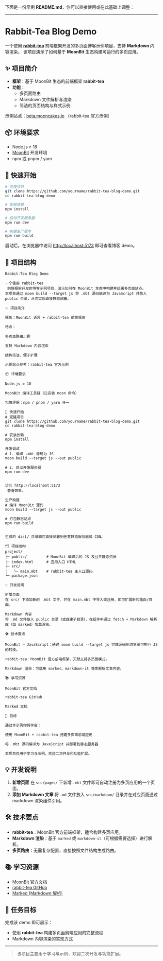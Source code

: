 下面是一份示例 **README.md**，你可以直接使用或在此基础上调整：

------

# Rabbit-Tea Blog Demo

一个使用 **[rabbit-tea](https://moonbitlang.github.io/)** 前端框架开发的多页面博客示例项目，支持 **Markdown** 内容渲染。
 该项目演示了如何基于 **MoonBit** 生态构建可运行的多页应用。

## ✨ 项目简介

- **框架**：基于 MoonBit 生态的前端框架 **rabbit-tea**
- **功能**：
  - 多页面路由
  - Markdown 文件解析与渲染
  - 简洁的页面结构与样式示例

示例站点：[beta.mooncakes.io](https://github.com/moonbit-community/rabbit-tea) （rabbit-tea 官方示例）

## 📦 环境要求

- Node.js ≥ 18
- [MoonBit](https://moonbitlang.github.io/) 开发环境
- npm 或 pnpm / yarn

## 🚀 快速开始

```bash
# 克隆项目
git clone https://github.com/yourname/rabbit-tea-blog-demo.git
cd rabbit-tea-blog-demo

# 安装依赖
npm install

# 启动开发服务器
npm run dev

# 构建生产版本
npm run build
```

启动后，在浏览器中访问 [http://localhost:5173](http://localhost:5173/) 即可查看博客 demo。

## 📝 项目结构

```
Rabbit-Tea Blog Demo

一个使用 rabbit-tea
 前端框架开发的博客示例项目，演示如何在 MoonBit 生态中构建并部署多页面站点。
本项目通过 moon build --target js 将 .mbt 源码编译为 JavaScript 并放入 public 目录，从而实现直接静态部署。

✨ 项目简介

框架：MoonBit 语言 + rabbit-tea 前端框架

特点：

多页面路由示例

支持 Markdown 内容渲染

结构简洁，便于扩展

示例站点参考：rabbit-tea 官方示例

📦 环境要求

Node.js ≥ 18

MoonBit 编译工具链（已安装 moon 命令）

包管理器：npm / pnpm / yarn 任一

🚀 快速开始
# 克隆项目
git clone https://github.com/yourname/rabbit-tea-blog-demo.git
cd rabbit-tea-blog-demo

# 安装依赖
npm install

开发调试
# 1. 编译 .mbt 源码为 JS
moon build --target js --out public

# 2. 启动开发服务器
npm run dev


访问 http://localhost:5173
 查看效果。

生产构建
# 编译 MoonBit 源码
moon build --target js --out public

# 打包静态站点
npm run build


生成的 dist/ 目录即可直接部署到任意静态服务器或 CDN。

🗂️ 项目结构
project/
├─ public/         # MoonBit 编译后的 JS 及公共静态资源
├─ index.html      # 应用入口 HTML
├─ src/
│   └─ main.mbt    # rabbit-tea 主入口源码
└─ package.json

💡 开发说明

新增页面
在 src/ 下添加新的 .mbt 文件，并在 main.mbt 中导入或注册，即可扩展新的路由/页面。

Markdown 内容
将 .md 文件放入 public 目录（或自建子目录），在组件中通过 fetch + Markdown 解析库（如 marked）加载渲染。

🛠 技术要点

MoonBit → JavaScript：通过 moon build --target js 完成源码到浏览器可执行 JS 的转换。

rabbit-tea：MoonBit 官方前端框架，天然支持多页面模式。

Markdown 渲染：可选用 marked、markdown-it 等库解析文章内容。

📚 学习资源

MoonBit 官方文档

rabbit-tea GitHub

Marked 文档

🏁 目标

通过本示例你将学会：

使用 MoonBit + rabbit-tea 搭建多页面前端应用

将 .mbt 源码编译为 JavaScript 并部署到静态服务器

本项目仅用于学习与示例，欢迎二次开发和功能扩展。
```

## 💡 开发说明

1. **新增页面**
    在 `src/pages/` 下新增 `.mbt` 文件即可自动注册为多页应用的一个页面。
2. **添加 Markdown 文章**
    将 `.md` 文件放入 `src/markdown/` 目录并在对应页面通过 markdown 渲染组件引用。

## 🛠 技术要点

- **rabbit-tea**：MoonBit 官方前端框架，适合构建多页应用。
- **Markdown 渲染**：基于 `marked` 或 `markdown-it`（可根据需要选择）进行解析。
- **多页路由**：无需复杂配置，直接按照文件结构生成路由。

## 📚 学习资源

- [MoonBit 官方文档](https://docs.moonbitlang.com/en/latest/)
- [rabbit-tea GitHub](https://github.com/moonbit-community/rabbit-tea)
- [Marked (Markdown 解析)](https://marked.js.org/)

## 🏁 任务目标

完成该 demo 即可展示：

- 使用 **rabbit-tea** 构建多页面前端应用的完整流程
- Markdown 内容渲染的实现方式

------

> 该项目主要用于学习与示例，欢迎二次开发与功能扩展。

